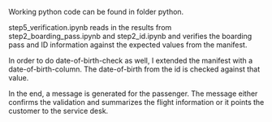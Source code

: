 Working python code can be found in folder python.

step5_verification.ipynb reads in the results from step2_boarding_pass.ipynb and step2_id.ipynb and verifies the boarding pass and ID information against the expected values from the manifest. 

In order to do date-of-birth-check as well, I extended the manifest with a date-of-birth-column. The date-of-birth from the id is checked against that value.

In the end, a message is generated for the passenger. The message either confirms the validation and summarizes the flight information or it points the customer to the service desk.

